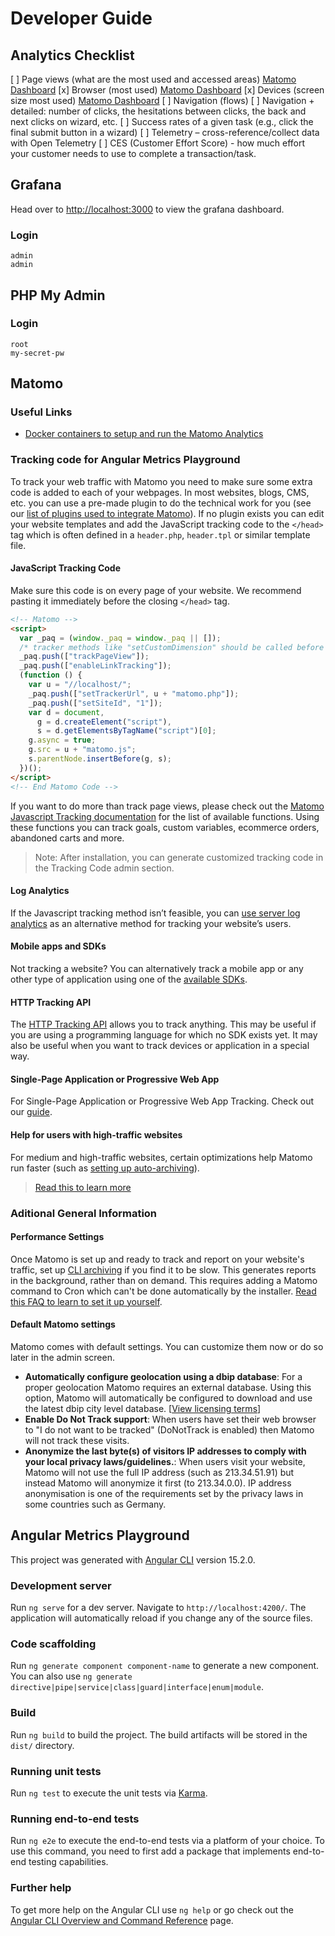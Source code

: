 # Developer Guide

## Analytics Checklist

[ ] Page views (what are the most used and accessed areas) [Matomo Dashboard]()
[x] Browser (most used) [Matomo Dashboard](http://localhost/index.php?module=CoreHome&action=index&idSite=1&period=day&date=2023-03-17&updated=1#?idSite=1&period=day&date=2023-03-17&category=General_Visitors&subcategory=DevicesDetection_Software)
[x] Devices (screen size most used) [Matomo Dashboard](http://localhost/index.php?module=CoreHome&action=index&idSite=1&period=day&date=2023-03-17&updated=1#?idSite=1&period=day&date=2023-03-17&category=General_Visitors&subcategory=DevicesDetection_Devices)
[ ] Navigation (flows)
[ ] Navigation + detailed: number of clicks, the hesitations between clicks, the back and next clicks on wizard, etc.
[ ] Success rates of a given task (e.g., click the final submit button in a wizard)
[ ] Telemetry – cross-reference/collect data with Open Telemetry
[ ] CES (Customer Effort Score) - how much effort your customer needs to use to complete a transaction/task.

## Grafana

Head over to [http://localhost:3000](http://localhost:3000) to view the grafana dashboard.

### Login

```
admin
admin
```

## PHP My Admin

### Login

```
root
my-secret-pw
```

## Matomo

### Useful Links

- [Docker containers to setup and run the Matomo Analytics](https://matomo.org/faq/how-to-install/faq_31413/)

### Tracking code for Angular Metrics Playground

To track your web traffic with Matomo you need to make sure some extra code is added to each of your webpages.
In most websites, blogs, CMS, etc. you can use a pre-made plugin to do the technical work for you (see our [list of plugins used to integrate Matomo](https://matomo.org/integrate/)). If no plugin exists you can edit your website templates and add the JavaScript tracking code to the `</head>` tag which is often defined in a `header.php`, `header.tpl` or similar template file.

#### JavaScript Tracking Code

Make sure this code is on every page of your website. We recommend pasting it immediately before the closing `</head>` tag.

```html
<!-- Matomo -->
<script>
  var _paq = (window._paq = window._paq || []);
  /* tracker methods like "setCustomDimension" should be called before "trackPageView" */
  _paq.push(["trackPageView"]);
  _paq.push(["enableLinkTracking"]);
  (function () {
    var u = "//localhost/";
    _paq.push(["setTrackerUrl", u + "matomo.php"]);
    _paq.push(["setSiteId", "1"]);
    var d = document,
      g = d.createElement("script"),
      s = d.getElementsByTagName("script")[0];
    g.async = true;
    g.src = u + "matomo.js";
    s.parentNode.insertBefore(g, s);
  })();
</script>
<!-- End Matomo Code -->
```

If you want to do more than track page views, please check out the [Matomo Javascript Tracking documentation](https://developer.matomo.org/guides/tracking-javascript-guide) for the list of available functions. Using these functions you can track goals, custom variables, ecommerce orders, abandoned carts and more.

> Note: After installation, you can generate customized tracking code in the Tracking Code admin section.

#### Log Analytics

If the Javascript tracking method isn’t feasible, you can [use server log analytics](https://matomo.org/log-analytics/) as an alternative method for tracking your website’s users.

#### Mobile apps and SDKs

Not tracking a website? You can alternatively track a mobile app or any other type of application using one of the [available SDKs](https://matomo.org/integrate/#programming-language-platforms-and-frameworks).

#### HTTP Tracking API

The [HTTP Tracking API](https://developer.matomo.org/api-reference/tracking-api) allows you to track anything. This may be useful if you are using a programming language for which no SDK exists yet. It may also be useful when you want to track devices or application in a special way.

#### Single-Page Application or Progressive Web App

For Single-Page Application or Progressive Web App Tracking. Check out our [guide](https://developer.matomo.org/guides/spa-tracking).

#### Help for users with high-traffic websites

For medium and high-traffic websites, certain optimizations help Matomo run faster (such as [setting up auto-archiving](https://matomo.org/faq/on-premise/how-to-set-up-auto-archiving-of-your-reports/)).

> [Read this to learn more](https://matomo.org/faq/on-premise/matomo-requirements/)

### Aditional General Information

#### Performance Settings

Once Matomo is set up and ready to track and report on your website's traffic, set up [CLI archiving](https://matomo.org/faq/on-premise/how-to-set-up-auto-archiving-of-your-reports/) if you find it to be slow. This generates reports in the background, rather than on demand. This requires adding a Matomo command to Cron which can't be done automatically by the installer. [Read this FAQ to learn to set it up yourself](https://matomo.org/faq/on-premise/how-to-set-up-auto-archiving-of-your-reports/).

#### Default Matomo settings

Matomo comes with default settings. You can customize them now or do so later in the admin screen.

- **Automatically configure geolocation using a dbip database**: For a proper geolocation Matomo requires an external database. Using this option, Matomo will automatically be configured to download and use the latest dbip city level database. [[View licensing terms](https://db-ip.com/db/lite.php?refid=mtm)]
- **Enable Do Not Track support**: When users have set their web browser to "I do not want to be tracked" (DoNotTrack is enabled) then Matomo will not track these visits.
- **Anonymize the last byte(s) of visitors IP addresses to comply with your local privacy laws/guidelines.**: When users visit your website, Matomo will not use the full IP address (such as 213.34.51.91) but instead Matomo will anonymize it first (to 213.34.0.0). IP address anonymisation is one of the requirements set by the privacy laws in some countries such as Germany.

## Angular Metrics Playground

This project was generated with [Angular CLI](https://github.com/angular/angular-cli) version 15.2.0.

### Development server

Run `ng serve` for a dev server. Navigate to `http://localhost:4200/`. The application will automatically reload if you change any of the source files.

### Code scaffolding

Run `ng generate component component-name` to generate a new component. You can also use `ng generate directive|pipe|service|class|guard|interface|enum|module`.

### Build

Run `ng build` to build the project. The build artifacts will be stored in the `dist/` directory.

### Running unit tests

Run `ng test` to execute the unit tests via [Karma](https://karma-runner.github.io).

### Running end-to-end tests

Run `ng e2e` to execute the end-to-end tests via a platform of your choice. To use this command, you need to first add a package that implements end-to-end testing capabilities.

### Further help

To get more help on the Angular CLI use `ng help` or go check out the [Angular CLI Overview and Command Reference](https://angular.io/cli) page.
